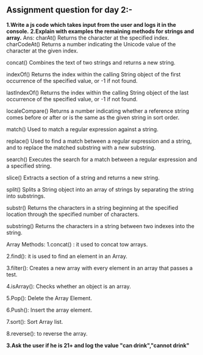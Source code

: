 
## Assignment question for day 2:-
**1.Write a js code which takes input from the user and logs it in the console.**
**2.Explain with examples the remaining methods for strings and array.**
Ans: charAt()
Returns the character at the specified index.
charCodeAt()
Returns a number indicating the Unicode value of the character at the given index.

concat()
Combines the text of two strings and returns a new string.

indexOf()
Returns the index within the calling String object of the first occurrence of the specified value, or -1 if not found.

lastIndexOf()
Returns the index within the calling String object of the last occurrence of the specified value, or -1 if not found.

localeCompare()
Returns a number indicating whether a reference string comes before or after or is the same as the given string in sort order.

match()
Used to match a regular expression against a string.

replace()
Used to find a match between a regular expression and a string, and to replace the matched substring with a new substring.

search()
Executes the search for a match between a regular expression and a specified string.

slice()
Extracts a section of a string and returns a new string.

split()
Splits a String object into an array of strings by separating the string into substrings.

substr()
Returns the characters in a string beginning at the specified location through the specified number of characters.

substring()
Returns the characters in a string between two indexes into the string.

Array Methods:
1.concat() : it used to concat tow arrays.

2.find(): it is used to find an element in an Array.

3.filter(): Creates a new array with every element in an array that passes a test.

4.isArray(): Checks whether an object is an array.

5.Pop(): Delete the Array Element.

6.Push(): Insert the array element.

7.sort(): Sort Array list.

8.reverse(): to reverse the array.

**3.Ask the user if he is 21+ and log the value "can drink","cannot drink"**
